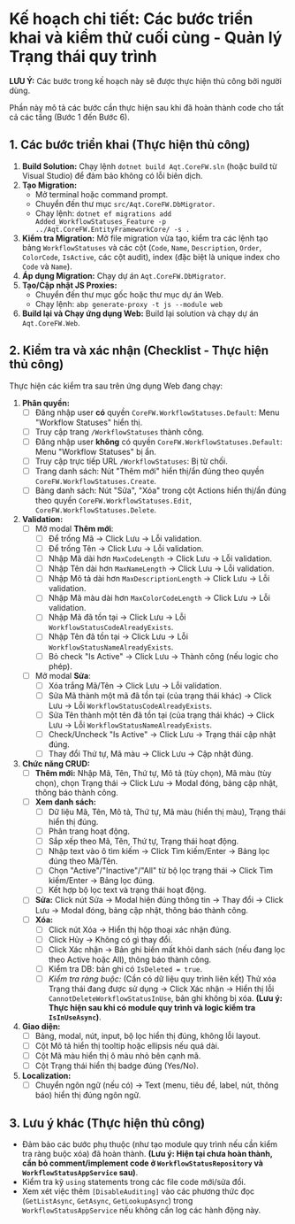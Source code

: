 # Kế hoạch chi tiết: Các bước triển khai và kiểm thử cuối cùng - Quản lý Trạng thái quy trình

**LƯU Ý:** Các bước trong kế hoạch này sẽ được thực hiện thủ công bởi người dùng.

Phần này mô tả các bước cần thực hiện sau khi đã hoàn thành code cho tất cả các tầng (Bước 1 đến Bước 6).

## 1. Các bước triển khai (Thực hiện thủ công)

1.  **Build Solution:** Chạy lệnh `dotnet build Aqt.CoreFW.sln` (hoặc build từ Visual Studio) để đảm bảo không có lỗi biên dịch.
2.  **Tạo Migration:**
    - Mở terminal hoặc command prompt.
    - Chuyển đến thư mục `src/Aqt.CoreFW.DbMigrator`.
    - Chạy lệnh: `dotnet ef migrations add Added_WorkflowStatuses_Feature -p ../Aqt.CoreFW.EntityFrameworkCore/ -s .`
3.  **Kiểm tra Migration:** Mở file migration vừa tạo, kiểm tra các lệnh tạo bảng `WorkflowStatuses` và các cột (`Code`, `Name`, `Description`, `Order`, `ColorCode`, `IsActive`, các cột audit), index (đặc biệt là unique index cho `Code` và `Name`).
4.  **Áp dụng Migration:** Chạy dự án `Aqt.CoreFW.DbMigrator`.
5.  **Tạo/Cập nhật JS Proxies:**
    - Chuyển đến thư mục gốc hoặc thư mục dự án Web.
    - Chạy lệnh: `abp generate-proxy -t js --module web`
6.  **Build lại và Chạy ứng dụng Web:** Build lại solution và chạy dự án `Aqt.CoreFW.Web`.

## 2. Kiểm tra và xác nhận (Checklist - Thực hiện thủ công)

Thực hiện các kiểm tra sau trên ứng dụng Web đang chạy:

1.  **Phân quyền:**
    - [ ] Đăng nhập user **có** quyền `CoreFW.WorkflowStatuses.Default`: Menu "Workflow Statuses" hiển thị.
    - [ ] Truy cập trang `/WorkflowStatuses` thành công.
    - [ ] Đăng nhập user **không** có quyền `CoreFW.WorkflowStatuses.Default`: Menu "Workflow Statuses" bị ẩn.
    - [ ] Truy cập trực tiếp URL `/WorkflowStatuses`: Bị từ chối.
    - [ ] Trang danh sách: Nút "Thêm mới" hiển thị/ẩn đúng theo quyền `CoreFW.WorkflowStatuses.Create`.
    - [ ] Bảng danh sách: Nút "Sửa", "Xóa" trong cột Actions hiển thị/ẩn đúng theo quyền `CoreFW.WorkflowStatuses.Edit`, `CoreFW.WorkflowStatuses.Delete`.
2.  **Validation:**
    - [ ] Mở modal **Thêm mới**:
        - [ ] Để trống Mã -> Click Lưu -> Lỗi validation.
        - [ ] Để trống Tên -> Click Lưu -> Lỗi validation.
        - [ ] Nhập Mã dài hơn `MaxCodeLength` -> Click Lưu -> Lỗi validation.
        - [ ] Nhập Tên dài hơn `MaxNameLength` -> Click Lưu -> Lỗi validation.
        - [ ] Nhập Mô tả dài hơn `MaxDescriptionLength` -> Click Lưu -> Lỗi validation.
        - [ ] Nhập Mã màu dài hơn `MaxColorCodeLength` -> Click Lưu -> Lỗi validation.
        - [ ] Nhập Mã đã tồn tại -> Click Lưu -> Lỗi `WorkflowStatusCodeAlreadyExists`.
        - [ ] Nhập Tên đã tồn tại -> Click Lưu -> Lỗi `WorkflowStatusNameAlreadyExists`.
        - [ ] Bỏ check "Is Active" -> Click Lưu -> Thành công (nếu logic cho phép).
    - [ ] Mở modal **Sửa**:
        - [ ] Xóa trắng Mã/Tên -> Click Lưu -> Lỗi validation.
        - [ ] Sửa Mã thành một mã đã tồn tại (của trạng thái khác) -> Click Lưu -> Lỗi `WorkflowStatusCodeAlreadyExists`.
        - [ ] Sửa Tên thành một tên đã tồn tại (của trạng thái khác) -> Click Lưu -> Lỗi `WorkflowStatusNameAlreadyExists`.
        - [ ] Check/Uncheck "Is Active" -> Click Lưu -> Trạng thái cập nhật đúng.
        - [ ] Thay đổi Thứ tự, Mã màu -> Click Lưu -> Cập nhật đúng.
3.  **Chức năng CRUD:**
    - [ ] **Thêm mới:** Nhập Mã, Tên, Thứ tự, Mô tả (tùy chọn), Mã màu (tùy chọn), chọn Trạng thái -> Click Lưu -> Modal đóng, bảng cập nhật, thông báo thành công.
    - [ ] **Xem danh sách:**
        - [ ] Dữ liệu Mã, Tên, Mô tả, Thứ tự, Mã màu (hiển thị màu), Trạng thái hiển thị đúng.
        - [ ] Phân trang hoạt động.
        - [ ] Sắp xếp theo Mã, Tên, Thứ tự, Trạng thái hoạt động.
        - [ ] Nhập text vào ô tìm kiếm -> Click Tìm kiếm/Enter -> Bảng lọc đúng theo Mã/Tên.
        - [ ] Chọn "Active"/"Inactive"/"All" từ bộ lọc trạng thái -> Click Tìm kiếm/Enter -> Bảng lọc đúng.
        - [ ] Kết hợp bộ lọc text và trạng thái hoạt động.
    - [ ] **Sửa:** Click nút Sửa -> Modal hiện đúng thông tin -> Thay đổi -> Click Lưu -> Modal đóng, bảng cập nhật, thông báo thành công.
    - [ ] **Xóa:**
        - [ ] Click nút Xóa -> Hiển thị hộp thoại xác nhận đúng.
        - [ ] Click Hủy -> Không có gì thay đổi.
        - [ ] Click Xác nhận -> Bản ghi biến mất khỏi danh sách (nếu đang lọc theo Active hoặc All), thông báo thành công.
        - [ ] Kiểm tra DB: bản ghi có `IsDeleted = true`.
        - [ ] *Kiểm tra ràng buộc:* (Cần có dữ liệu quy trình liên kết) Thử xóa Trạng thái đang được sử dụng -> Click Xác nhận -> Hiển thị lỗi `CannotDeleteWorkflowStatusInUse`, bản ghi không bị xóa. **(Lưu ý: Thực hiện sau khi có module quy trình và logic kiểm tra `IsInUseAsync`)**.
4.  **Giao diện:**
    - [ ] Bảng, modal, nút, input, bộ lọc hiển thị đúng, không lỗi layout.
    - [ ] Cột Mô tả hiển thị tooltip hoặc ellipsis nếu quá dài.
    - [ ] Cột Mã màu hiển thị ô màu nhỏ bên cạnh mã.
    - [ ] Cột Trạng thái hiển thị badge đúng (Yes/No).
5.  **Localization:**
    - [ ] Chuyển ngôn ngữ (nếu có) -> Text (menu, tiêu đề, label, nút, thông báo) hiển thị đúng ngôn ngữ.

## 3. Lưu ý khác (Thực hiện thủ công)

- Đảm bảo các bước phụ thuộc (như tạo module quy trình nếu cần kiểm tra ràng buộc xóa) đã hoàn thành. **(Lưu ý: Hiện tại chưa hoàn thành, cần bỏ comment/implement code ở `WorkflowStatusRepository` và `WorkflowStatusAppService` sau)**.
- Kiểm tra kỹ `using` statements trong các file code mới/sửa đổi.
- Xem xét việc thêm `[DisableAuditing]` vào các phương thức đọc (`GetListAsync`, `GetAsync`, `GetLookupAsync`) trong `WorkflowStatusAppService` nếu không cần log các hành động này. 